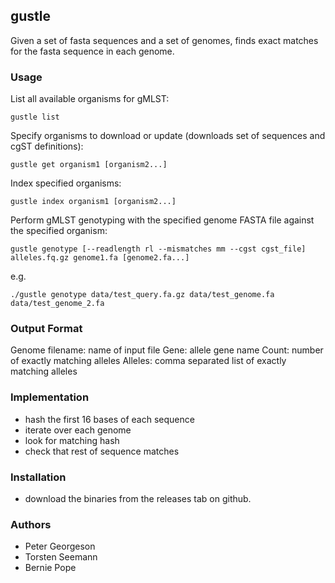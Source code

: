 
## gustle

Given a set of fasta sequences and a set of genomes, 
finds exact matches for the fasta sequence in each genome.

### Usage

List all available organisms for gMLST:
```
gustle list
```

Specify organisms to download or update (downloads set of sequences and cgST definitions):
```
gustle get organism1 [organism2...]
```

Index specified organisms:
```
gustle index organism1 [organism2...]
```

Perform gMLST genotyping with the specified genome FASTA file against the specified organism:
```
gustle genotype [--readlength rl --mismatches mm --cgst cgst_file] alleles.fq.gz genome1.fa [genome2.fa...]
```

e.g.
```
./gustle genotype data/test_query.fa.gz data/test_genome.fa data/test_genome_2.fa
```

### Output Format
Genome filename: name of input file
Gene: allele gene name
Count: number of exactly matching alleles
Alleles: comma separated list of exactly matching alleles

### Implementation

* hash the first 16 bases of each sequence
* iterate over each genome
* look for matching hash
* check that rest of sequence matches

### Installation

* download the binaries from the releases tab on github.

### Authors

* Peter Georgeson
* Torsten Seemann
* Bernie Pope

